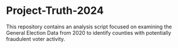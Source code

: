# Project-Truth-2024
This repository contains an analysis script focused on examining the General Election Data from 2020 to identify counties with potentially fraudulent voter activity.
